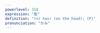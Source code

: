 ```yaml
---
powerlevel: 318
expression: "髪"
definition: "(n) hair (on the head); (P)"
pronunciation: "かみ"
---
```

